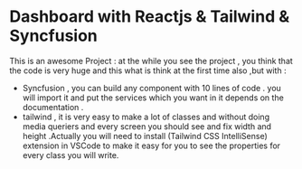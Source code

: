 # Dashboard with Reactjs & Tailwind & Syncfusion

This is an awesome Project : at the while you see the project , you think that the code is very huge and this what is think at the first time also ,but with :

- Syncfusion , you can build any component with 10 lines of code . you will import it and put the services which you want in it depends on the documentation .
- tailwind , it is very easy to make a lot of classes and without doing media queriers and every screen you should see and fix width and height .Actually you will need to install (Tailwind CSS IntelliSense) extension in VSCode to make it easy for you to see the properties for every class you will write.
